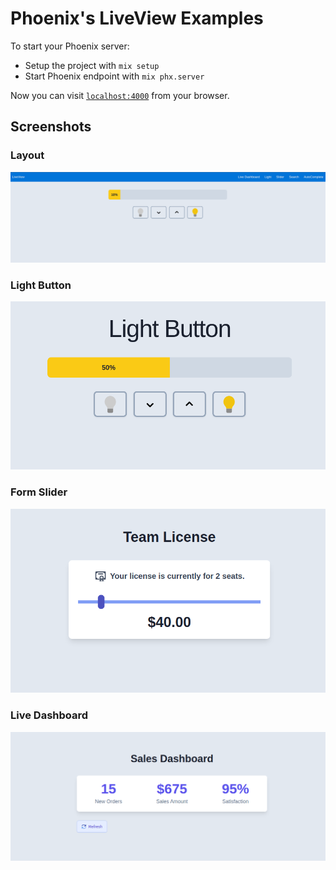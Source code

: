 # Phoenix's LiveView Examples

To start your Phoenix server:

  * Setup the project with `mix setup`
  * Start Phoenix endpoint with `mix phx.server`

Now you can visit [`localhost:4000`](http://localhost:4000) from your browser.

## Screenshots

### Layout
![Screenshot](/assets/static/app.png)

### Light Button
![Screenshot](/assets/static/screenshot.png)

### Form Slider
![Screenshot](/assets/static/slider.png)

### Live Dashboard
![Screenshot](/assets/static/dashboard.png)

